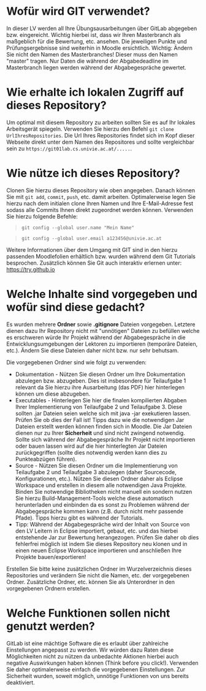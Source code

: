 # Wofür wird GIT verwendet?

In dieser LV werden all Ihre Übungsausarbeitungen über GitLab abgegeben bzw. eingereicht. Wichtig hierbei ist, dass wir Ihren Masterbranch als maßgeblich für die Bewertung, etc. ansehen. Die jeweiligen Punkte und Prüfungsergebnisse sind weiterhin in Moodle ersichtlich. Wichtig: Ändern Sie nicht den Namen des Masterbranches! Dieser muss den Namen "master" tragen. Nur Daten die während der Abgabedeadline im Masterbranch liegen werden während der Abgabegespräche gewertet.

# Wie erhalte ich lokalen Zugriff auf dieses Repository?

Um optimal mit diesem Repository zu arbeiten sollten Sie es auf Ihr lokales Arbeitsgerät spiegeln. Verwenden Sie hierzu den Befehl `git clone UrlIhresRepositories`. Die Url Ihres Repositories findet sich im Kopf dieser Webseite direkt unter dem Namen des Repositores und sollte vergleichbar sein zu `https://git01lab.cs.univie.ac.at/.....`. 

# Wie nütze ich dieses Repository?

Clonen Sie hierzu dieses Repository wie oben angegeben. Danach können Sie mit `git add`, `commit`, `push`, etc. damit arbeiten. Optimalerweise legen Sie hierzu nach dem initialen clone Ihren Namen und Ihre E-Mail-Adresse fest sodass alle Commits Ihnen direkt zugeordnet werden können. Verwenden Sie hierzu folgende Befehle:

> `git config --global user.name "Mein Name"`

> `git config --global user.email a123456@univie.ac.at`

Weitere Informationen über dem Umgang mit GIT sind in den hierzu passenden Moodlefolien erhältlich bzw. wurden während dem Git Tutorials besprochen. Zusätzlich können Sie Git auch interaktiv erlernen unter: https://try.github.io

# Welche Inhalte sind vorgegeben und wofür sind diese gedacht?

Es wurden mehrere **Ordner** sowie **.gitignore** Dateien vorgegeben. Letztere dienen dazu Ihr Repository nicht mit "unnötigen" Dateien zu befüllen welche es erschweren würde Ihr Projekt während der Abgabegespräche in die Entwicklungsumgebungen der Lektoren zu importieren (temporäre Dateien, etc.). Ändern Sie diese Dateien daher nicht bzw. nur sehr behutsam. 

Die vorgegebenen Ordner sind wie folgt zu verwenden:
* Dokumentation - Nützen Sie diesen Ordner um Ihre Dokumentation abzulegen bzw. abzugeben. Dies ist insbesondere für Teilaufgabe 1 relevant da Sie hierzu ihre Ausarbeitung (das PDF) hier hinterlegen können um diese abzugeben.
* Executables - Hinterlegen Sie hier die finalen kompilierten Abgaben Ihrer Implementierung von Teilaufgabe 2 und Teilaufgabe 3. Diese sollten .jar Dateien seien welche sich mit java -jar <NameDerJarDatei> exekutieren lassen. Prüfen Sie ob dies der Fall ist! Tipps dazu wie die notwendigen Jar Dateien erstellt werden können finden sich in Moodle. Die Jar Dateien dienen nur zu Ihrer **Sicherheit** und sind nicht zwingend notwendig. Sollte sich während der Abgabegespräche Ihr Projekt nicht importieren oder bauen lassen wird auf die hier hinterlegten Jar Dateien zurückgegriffen (sollte dies notwendig werden kann dies zu Punkteabzügen führen). 
* Source - Nützen Sie diesen Ordner um die Implementierung von Teilaufgabe 2 und Teilaufgabe 3 abzulegen (daher Sourcecode, Konfigurationen, etc.). Nützen Sie diesen Ordner daher als Eclipse Workspace und erstellen in diesem alle notwendigen Java Projekte. Binden Sie notwendige Bibliotheken nicht manuell ein sondern nutzen Sie hierzu Build-Management-Tools welche diese automatisch herunterladen und einbinden da es sonst zu Problemen während der Abgabegespräche kommen kann (z.B. durch nicht mehr passende Pfade). Tipps hierzu gibt es während der Tutorials. 
* Tipp: Während der Abgabegespräche wird der Inhalt von Source von den LV Leitern in Eclipse importiert, gebaut, etc. und das hierbei entstehende Jar zur Bewertung herangezogen. Prüfen Sie daher ob dies fehlerfrei möglich ist indem Sie dieses Repository neu klonen und in einen neuen Eclipse Workspace importieren und anschließen Ihre Projekte bauen/exportieren!
 
Erstellen Sie bitte keine zusätzlichen Ordner im Wurzelverzeichnis dieses Repositories und verändern Sie nicht die Namen, etc. der vorgegebenen Ordner. Zusätzliche Ordner, etc. können Sie als Unterordner in den vorgegebenen Ordnern erstellen.

# Welche Funktionen sollen nicht genutzt werden?

GitLab ist eine mächtige Software die es erlaubt über zahlreiche Einstellungen angepasst zu werden. Wir würden dazu Raten diese Möglichkeiten nicht zu nützen da unbedachte Aktionen hierbei auch negative Auswirkungen haben können (Think before you click!). Verwenden Sie daher optimalerweise einfach die vorgegebenen Einstellungen. Zur Sicherheit wurden, soweit möglich, unnötige Funktionen von uns bereits deaktiviert.
